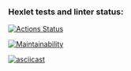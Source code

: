 ### Hexlet tests and linter status:
[![Actions Status](https://github.com/jhg913915/java-project-61/actions/workflows/hexlet-check.yml/badge.svg)](https://github.com/jhg913915/java-project-61/actions)

[![Maintainability](https://api.codeclimate.com/v1/badges/dcd6642787a77d2a0c05/maintainability)](https://codeclimate.com/github/jhg913915/java-project-61/maintainability)

[![asciicast](https://asciinema.org/a/689167.svg)](https://asciinema.org/a/689167)
